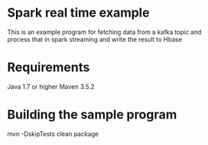 <!--
Title: Spark real time example
Description:  This is as spark real time example program
-->
# Spark real time example
This is an example program for fetching data from a kafka topic and process that in spark streaming
and write the result to Hbase

# Requirements
Java 1.7 or higher
Maven 3.5.2

# Building the sample program
mvn -DskipTests clean package